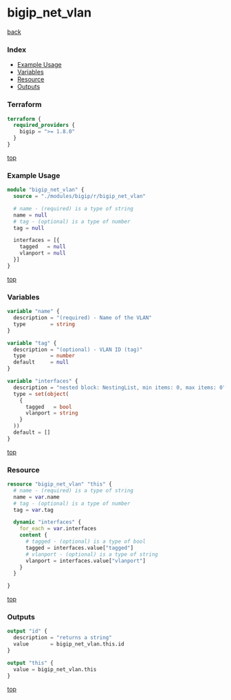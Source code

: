 # bigip_net_vlan

[back](../bigip.md)

### Index

- [Example Usage](#example-usage)
- [Variables](#variables)
- [Resource](#resource)
- [Outputs](#outputs)

### Terraform

```terraform
terraform {
  required_providers {
    bigip = ">= 1.8.0"
  }
}
```

[top](#index)

### Example Usage

```terraform
module "bigip_net_vlan" {
  source = "./modules/bigip/r/bigip_net_vlan"

  # name - (required) is a type of string
  name = null
  # tag - (optional) is a type of number
  tag = null

  interfaces = [{
    tagged   = null
    vlanport = null
  }]
}
```

[top](#index)

### Variables

```terraform
variable "name" {
  description = "(required) - Name of the VLAN"
  type        = string
}

variable "tag" {
  description = "(optional) - VLAN ID (tag)"
  type        = number
  default     = null
}

variable "interfaces" {
  description = "nested block: NestingList, min items: 0, max items: 0"
  type = set(object(
    {
      tagged   = bool
      vlanport = string
    }
  ))
  default = []
}
```

[top](#index)

### Resource

```terraform
resource "bigip_net_vlan" "this" {
  # name - (required) is a type of string
  name = var.name
  # tag - (optional) is a type of number
  tag = var.tag

  dynamic "interfaces" {
    for_each = var.interfaces
    content {
      # tagged - (optional) is a type of bool
      tagged = interfaces.value["tagged"]
      # vlanport - (optional) is a type of string
      vlanport = interfaces.value["vlanport"]
    }
  }

}
```

[top](#index)

### Outputs

```terraform
output "id" {
  description = "returns a string"
  value       = bigip_net_vlan.this.id
}

output "this" {
  value = bigip_net_vlan.this
}
```

[top](#index)